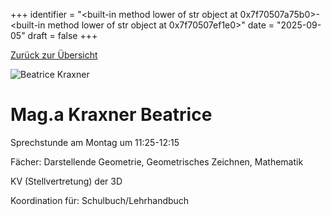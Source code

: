 
+++
identifier = "<built-in method lower of str object at 0x7f70507a75b0>-<built-in method lower of str object at 0x7f70507ef1e0>"
date = "2025-09-05"
draft = false
+++

 [Zurück zur Übersicht](/schule/lehrpersonal/)

<div class="row">
<div class="column">
<img src="/images/personal/Kraxner.jpg" alt="Beatrice Kraxner"> 
</div>
<div class="column">

# Mag.a Kraxner Beatrice 

Sprechstunde am Montag um 11:25-12:15

Fächer: Darstellende Geometrie,  Geometrisches Zeichnen,  Mathematik



KV (Stellvertretung) der 3D







Koordination für: Schulbuch/Lehrhandbuch



</div>
</div> 

